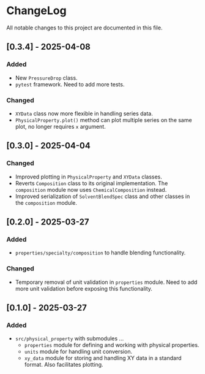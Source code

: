 # ChangeLog

All notable changes to this project are documented in this file.

## [0.3.4] - 2025-04-08

### Added

- New `PressureDrop` class.
- `pytest` framework. Need to add more tests.

### Changed

- `XYData` class now more flexible in handling series data.
- `PhysicalProperty.plot()` method can plot multiple series on the same plot, no longer requires `x` argument.

## [0.3.0] - 2025-04-04

### Changed

- Improved plotting in `PhysicalProperty` and `XYData` classes.
- Reverts `Composition` class to its original implementation. The `composition` module now uses `ChemicalComposition` instead.
- Improved serialization of `SolventBlendSpec` class and other classes in the `composition` module.

## [0.2.0] - 2025-03-27

### Added

- `properties/specialty/composition` to handle blending functionality.

### Changed

- Temporary removal of unit validation in `properties` module. Need to add more unit validation before exposing this functionality.

## [0.1.0] - 2025-03-27

### Added

- `src/physical_property` with submodules ...
  - `properties` module for defining and working with physical properties.
  - `units` module for handling unit conversion.
  - `xy_data` module for storing and handling XY data in a standard format. Also facilitates plotting.
